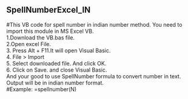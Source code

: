 ## SpellNumberExcel_IN
#This VB code for spell number in indian number method. You need to import this module in MS Excel VB.  
1.Download the VB.bas file.  
2.Open excel File.  
3. Press Alt + F11.It will open Visual Basic.  
4. File > Import  
5. Select downloaded file. And click OK.  
6. Click on Save. and close Visual Basic.  
And your good to use SpellNumber formula to convert number in text. Output will be in indian number format.  
#Example:
=spellnumber(N)  
